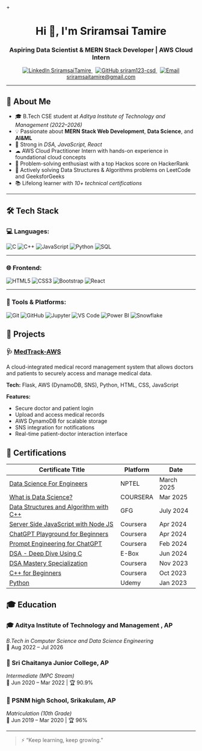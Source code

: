 +<h1 align="center">Hi 👋, I'm Sriramsai Tamire</h1>
<h3 align="center">Aspiring Data Scientist & MERN Stack Developer | AWS Cloud Intern</h3>

<p align="center">
  <a href="https://www.linkedin.com/in/sriramsai-tamire-a9749b277?utm_source=share&utm_campaign=share_via&utm_content=profile&utm_medium=android_app" target="_blank">
    <img alt="LinkedIn" src="https://img.shields.io/badge/LinkedIn-0077B5?style=flat&logo=linkedin&logoColor=white"/>
    <span>SriramsaiTamire</span>
  </a> &nbsp;
  <a href="https://github.com/sriram123-csd" target="_blank">
    <img alt="GitHub" src="https://img.shields.io/badge/GitHub-181717?style=flat&logo=github&logoColor=white"/>
    <span>sriram123-csd</span>
  </a> &nbsp;
  <a href="mailto:sriramsaitamire@gmail.com" target="_blank">
    <img alt="Email" src="https://img.shields.io/badge/Email-D14836?style=flat&logo=gmail&logoColor=white"/>
    <span>sriramsaitamire@gmail.com</span>
  </a>
</p>

---

## 👜 About Me

- 🎓 B.Tech CSE student at *Aditya Institute of Technology and Management (2022–2026)*
- 💡 Passionate about **MERN Stack Web Development**, **Data Science**, and **AI&ML**
- 💪 Strong in *DSA, JavaScript, React*
- ☁ AWS Cloud Practitioner Intern with hands-on experience in foundational cloud concepts
- 🎯 Problem-solving enthusiast with a top Hackos score on HackerRank
- 🧠 Actively solving Data Structures & Algorithms problems on LeetCode and GeeksforGeeks
- 📚 Lifelong learner with *10+ technical certifications*

---

## 🛠️ Tech Stack

### 💻 Languages:
![C](https://img.shields.io/badge/C-00599C?style=for-the-badge&logo=c&logoColor=white)
![C++](https://img.shields.io/badge/C++-00599C?style=for-the-badge&logo=c%2B%2B&logoColor=white)
![JavaScript](https://img.shields.io/badge/JavaScript-F7DF1E?style=for-the-badge&logo=javascript&logoColor=black)
![Python](https://img.shields.io/badge/Python-3776AB?style=for-the-badge&logo=python&logoColor=white)
![SQL](https://img.shields.io/badge/SQL-4479A1?style=for-the-badge&logo=postgresql&logoColor=white)

---

### 🌐 Frontend:
![HTML5](https://img.shields.io/badge/HTML5-E34F26?style=for-the-badge&logo=html5&logoColor=white)
![CSS3](https://img.shields.io/badge/CSS3-1572B6?style=for-the-badge&logo=css3&logoColor=white)
![Bootstrap](https://img.shields.io/badge/Bootstrap-563D7C?style=for-the-badge&logo=bootstrap&logoColor=white)
![React](https://img.shields.io/badge/React-20232A?style=for-the-badge&logo=react&logoColor=61DAFB)

---

### 🧰 Tools & Platforms:
![Git](https://img.shields.io/badge/Git-F05032?style=for-the-badge&logo=git&logoColor=white)
![GitHub](https://img.shields.io/badge/GitHub-181717?style=for-the-badge&logo=github&logoColor=white)
![Jupyter](https://img.shields.io/badge/Jupyter-F37626?style=for-the-badge&logo=jupyter&logoColor=white)
![VS Code](https://img.shields.io/badge/VS_Code-007ACC?style=for-the-badge&logo=visual-studio-code&logoColor=white)
![Power BI](https://img.shields.io/badge/Power%20BI-F2C811?style=for-the-badge&logo=powerbi&logoColor=black)
![Snowflake](https://img.shields.io/badge/Snowflake-56B9EB?style=for-the-badge&logo=snowflake&logoColor=white)

## 🚀 Projects

### 🩺 [MedTrack-AWS](https://github.com/sriram123-csd/MedTrack-AWS.git)
A cloud-integrated medical record management system that allows doctors and patients to securely access and manage medical data.

**Tech:** Flask, AWS (DynamoDB, SNS), Python, HTML, CSS, JavaScript

**Features:**
- Secure doctor and patient login
- Upload and access medical records
- AWS DynamoDB for scalable storage
- SNS integration for notifications
- Real-time patient-doctor interaction interface


## 🪪 Certifications

| Certificate Title                                    | Platform | Date     |
|------------------------------------------------------|----------|----------|
| [Data Science For Engineers](https://1drv.ms/b/c/508ae05691a87cbd/EZd3cXAGBsNHt_0srZrJjY0BTuwUAxBJHEmcnjgvqN8s7g?e=OPbXNk)                       | NPTEL     | March 2025 |
| [What is Data Science?](https://1drv.ms/b/c/508ae05691a87cbd/EXS-BhH693pIkU2OW-FgwjcBgpy8xqHRGEKCxxQK4VZxGA?e=UizteN)                                 | COURSERA    | Mar 2025 |
| [Data Structures and Algorithm with C++](#)          | GFG | July 2024 |
| [Server Side JavaScript with Node JS](#)             | Coursera | Apr 2024 |
| [ChatGPT Playground for Beginners](#)                | Coursera | Apr 2024 |
| [Prompt Engineering for ChatGPT](#)                  | Coursera | Feb 2024 |
| [DSA - Deep Dive Using C](#)                         | E-Box    | Jun 2024 |
| [DSA Mastery Specialization](#)                      | Coursera | Nov 2023 |
| [C++ for Beginners](#)                               | Coursera | Oct 2023 |
| [Python](#)                                          | Udemy    | Jan 2023 |


## 🎓 Education

### 🎓 Aditya Institute of Technology and Management , AP
*B.Tech in Computer Science and Data Science Engineering*  
📅 Aug 2022 – Jul 2026

### 🏫 Sri Chaitanya Junior College, AP  
*Intermediate (MPC Stream)*  
📅 Jun 2020 – Mar 2022 | 🏆 90.9%

### 🏫 PSNM high School, Srikakulam, AP  
*Matriculation (10th Grade)*  
📅 Jun 2019 – Mar 2020 | 🏆 96%

---

> ⚡ “Keep learning, keep growing.”
